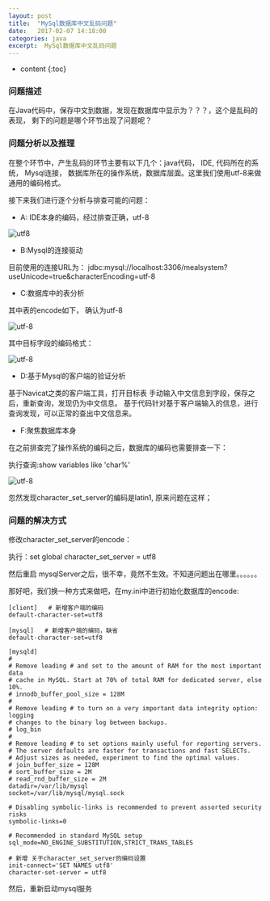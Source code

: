 ```yaml
---
layout: post
title:  "MySql数据库中文乱码问题"
date:   2017-02-07 14:18:00
categories: java
excerpt:  MySql数据库中文乱码问题
---
```


* content
{:toc}




### 问题描述

在Java代码中，保存中文到数据，发现在数据库中显示为？？？，这个是乱码的表现， 剩下的问题是哪个环节出现了问题呢？


### 问题分析以及推理

在整个环节中，产生乱码的环节主要有以下几个：java代码， IDE, 代码所在的系统， Mysql连接， 数据库所在的操作系统，数据库层面。这里我们使用utf-8来做通用的编码格式。

接下来我们进行逐个分析与排查可能的问题： 

*  A: IDE本身的编码，经过排查正确，utf-8

![utf8](http://img.blog.csdn.net/20160831150713819?watermark/2/text/aHR0cDovL2Jsb2cuY3Nkbi5uZXQv/font/5a6L5L2T/fontsize/400/fill/I0JBQkFCMA==/dissolve/70/gravity/Center)

*  B:Mysql的连接驱动

目前使用的连接URL为： jdbc:mysql://localhost:3306/mealsystem?useUnicode=true&amp;characterEncoding=utf-8

*  C:数据库中的表分析

其中表的encode如下， 确认为utf-8

![utf-8](http://img.blog.csdn.net/20160831152259706?watermark/2/text/aHR0cDovL2Jsb2cuY3Nkbi5uZXQv/font/5a6L5L2T/fontsize/400/fill/I0JBQkFCMA==/dissolve/70/gravity/Center)

其中目标字段的编码格式：

![utf-8](http://img.blog.csdn.net/20160831152437717?watermark/2/text/aHR0cDovL2Jsb2cuY3Nkbi5uZXQv/font/5a6L5L2T/fontsize/400/fill/I0JBQkFCMA==/dissolve/70/gravity/Center)

*  D:基于Mysql的客户端的验证分析

基于Navicat之类的客户端工具，打开目标表 手动输入中文信息到字段，保存之后，重新查询，发现仍为中文信息。 基于代码针对基于客户端输入的信息，进行查询发现，可以正常的查出中文信息来。

*  F:聚焦数据库本身

在之前排查完了操作系统的编码之后，数据库的编码也需要排查一下：

执行查询:show variables like 'char%'

![utf-8](http://img.blog.csdn.net/20160831161648277?watermark/2/text/aHR0cDovL2Jsb2cuY3Nkbi5uZXQv/font/5a6L5L2T/fontsize/400/fill/I0JBQkFCMA==/dissolve/70/gravity/Center)

忽然发现character_set_server的编码是latin1, 原来问题在这样； 

### 问题的解决方式

修改character_set_server的encode：

执行：set global character_set_server = utf8

然后重启 mysqlServer之后，很不幸，竟然不生效。不知道问题出在哪里。。。。。。

那好吧，我们换一种方式来做吧，在my.ini中进行初始化数据库的encode:

    [client]   # 新增客户端的编码  
    default-character-set=utf8  
      
    [mysql]   # 新增客户端的编码，缺省  
    default-character-set=utf8  
      
    [mysqld]  
    #  
    # Remove leading # and set to the amount of RAM for the most important data  
    # cache in MySQL. Start at 70% of total RAM for dedicated server, else 10%.  
    # innodb_buffer_pool_size = 128M  
    #  
    # Remove leading # to turn on a very important data integrity option: logging  
    # changes to the binary log between backups.  
    # log_bin  
    #  
    # Remove leading # to set options mainly useful for reporting servers.  
    # The server defaults are faster for transactions and fast SELECTs.  
    # Adjust sizes as needed, experiment to find the optimal values.  
    # join_buffer_size = 128M  
    # sort_buffer_size = 2M  
    # read_rnd_buffer_size = 2M  
    datadir=/var/lib/mysql  
    socket=/var/lib/mysql/mysql.sock  
      
    # Disabling symbolic-links is recommended to prevent assorted security risks  
    symbolic-links=0  
      
    # Recommended in standard MySQL setup  
    sql_mode=NO_ENGINE_SUBSTITUTION,STRICT_TRANS_TABLES   
      
    # 新增 关于character_set_server的编码设置  
    init-connect='SET NAMES utf8'  
    character-set-server = utf8  

然后，重新启动mysql服务